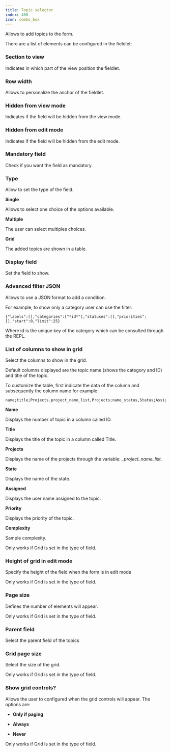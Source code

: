 ```yaml
---
title: Topic selector
index: 400
icon: combo_box
---
```


Allows to add topics to the form.

There are a list of elements can be configured in the fieldlet:

### Section to view

Indicates in which part of the view position the fieldlet.

### Row width

Allows to personalize the anchor of the fieldlet.

### Hidden from view mode

Indicates if the field will be hidden from the view mode.

### Hidden from edit mode

Indicates if the field will be hidden from the edit mode.

### Mandatory field

Check if you want the field as mandatory.

### Type

Allow to set the type of the field.

**Single**

Allows to select one choice of the options available.

**Multiple**

The user can select multiples choices.

**Grid**

The added topics are shown in a table.

### Display field

Set the field to show.

### Advanced filter JSON

Allows to use a JSON format to add a condition.

For example, to show only a category user can use the filter:

    {"labels":[],"categories":["*id*"],"statuses":[],"priorities":[],"start":0,"limit":25}

Where id is the unique key of the category which can be consulted through the REPL.

### List of columns to show in grid

Select the columns to show in the grid.

Default columns displayed are the topic name (shows the category and ID) and title of the topic.

To customize the table, first indicate the data of the column and subsequently the column name for example:

    name;title;Projects.project_name_list,Projects;name_status,Status;Assign.user_name,Assign,ci;priority,Priority;complex,Complex

**Name**

Displays the number of topic in a column called ID.

**Title**

Displays the title of the topic in a column called Title.

**Projects**

Displays the name of the projects through the variable:  *_project_name_list*.

**State**

Displays the name of the state.

**Assigned**

Displays the user name assigned to the topic.

**Priority**

Displays the priority of the topic.

**Complexity**

Sample complexity.

Only works if Grid is set in the type of field.

### Height of grid in edit mode

Specify the height of the field when the form is in edit mode

Only works if Grid is set in the type of field.

### Page size

Defines the number of elements will appear.

Only works if Grid is set in the type of field.

### Parent field

Select the parent field of the topics

### Grid page size

Select the size of the grid.

Only works if Grid is set in the type of field.

### Show grid controls?

Allows the user to configured when the grid controls will appear. The options are:

- **Only if paging**

- **Always**

- **Never**

Only works if Grid is set in the type of field.
